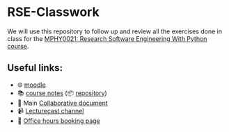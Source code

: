 # RSE-Classwork

We will use this repository to follow up and review all the exercises done in class for the
[MPHY0021: Research Software Engineering With Python course](https://github-pages.ucl.ac.uk/rsd-engineeringcourse/).

## Useful links:

- 🌐 [moodle](https://moodle.ucl.ac.uk/course/view.php?id=6297)
- 📚 [course notes](https://github-pages.ucl.ac.uk/rsd-engineeringcourse/) (📦 [repository](https://github.com/ucl/rsd-engineeringcourse/))
- 📝 Main [Collaborative document](https://hackmd.io/tE8noFPQR2O8Uwu7wl-9iA)
- 📹 [Lecturecast channel](https://moodle.ucl.ac.uk/mod/lti/view.php?id=3140884)
- 📆 [Office hours booking page](https://outlook.office365.com/owa/calendar/MPHY0021@ucl.ac.uk/bookings/s/7aBZOyMp10-xXSU84tE9UQ2)
